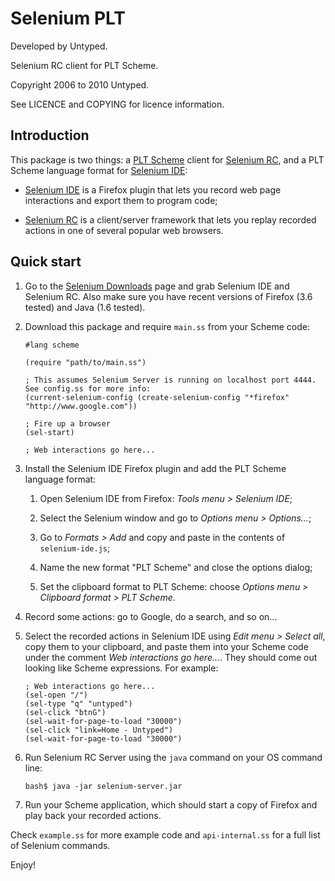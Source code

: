 Selenium PLT
============

Developed by Untyped.

Selenium RC client for PLT Scheme.

Copyright 2006 to 2010 Untyped.

See LICENCE and COPYING for licence information.

Introduction
------------

This package is two things: a [PLT Scheme][3] client for [Selenium RC][2], and a PLT Scheme language format for [Selenium IDE][1]:

 * [Selenium IDE][1] is a Firefox plugin that lets you record web page interactions and export them to program code;
 
 * [Selenium RC][2] is a client/server framework that lets you replay recorded actions in one of several popular web browsers.

[1]: http://seleniumhq.org/projects/ide
[2]: http://seleniumhq.org/projects/remote-control
[3]: http://www.plt-scheme.org

Quick start
-----------

 1. Go to the [Selenium Downloads][4] page and grab Selenium IDE and Selenium RC. Also make sure you have recent versions of Firefox (3.6 tested) and Java (1.6 tested).

 2. Download this package and require `main.ss` from your Scheme code:

        #lang scheme
        
        (require "path/to/main.ss")

        ; This assumes Selenium Server is running on localhost port 4444. See config.ss for more info:
        (current-selenium-config (create-selenium-config "*firefox" "http://www.google.com"))
        
        ; Fire up a browser
        (sel-start)
        
        ; Web interactions go here...

 3. Install the Selenium IDE Firefox plugin and add the PLT Scheme language format:

    1. Open Selenium IDE from Firefox: *Tools menu > Selenium IDE*;
    
    2. Select the Selenium window and go to *Options menu > Options...*;
    
    3. Go to *Formats > Add* and copy and paste in the contents of `selenium-ide.js`;
    
    4. Name the new format "PLT Scheme" and close the options dialog;
    
    5. Set the clipboard format to PLT Scheme: choose *Options menu > Clipboard format > PLT Scheme*.

 4. Record some actions: go to Google, do a search, and so on...
 
 5. Select the recorded actions in Selenium IDE using *Edit menu > Select all*, copy them to your clipboard, and paste them into your Scheme code under the comment *Web interactions go here...*. They should come out looking like Scheme expressions. For example:

        ; Web interactions go here...
        (sel-open "/")
        (sel-type "q" "untyped")
        (sel-click "btnG")
        (sel-wait-for-page-to-load "30000")
        (sel-click "link=Home - Untyped")
        (sel-wait-for-page-to-load "30000")

 8. Run Selenium RC Server using the `java` command on your OS command line:
 
        bash$ java -jar selenium-server.jar

 9. Run your Scheme application, which should start a copy of Firefox and play back your recorded actions.

[4]: http://seleniumhq.org/download

Check `example.ss` for more example code and `api-internal.ss` for a full list of Selenium commands.

Enjoy!
